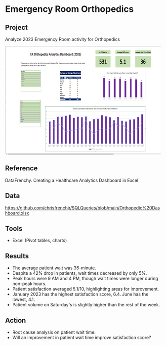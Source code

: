 # Emergency Room Orthopedics

## Project
Analyze 2023 Emergency Room activity for Orthopedics

<img src="https://github.com/Sarah269/glowing-dollop/blob/main/ER_Ortho/ER%20Ortho%20Dashboard.png" height=350>

## Reference
DataFrenchy. Creating a Healthcare Analytics Dashboard in Excel

## Data
https://github.com/chrisfrenchjr/SQLQueries/blob/main/Orthopedic%20Dashboard.xlsx

## Tools
- Excel (Pivot tables, charts)
  
## Results
- The average patient wait was 36-minute.
- Despite a 42% drop in patients, wait times decreased by only 5%. 
- Peak hours were 9 AM and 4 PM, though wait times were longer during non-peak hours. 
- Patient satisfaction averaged 5.1/10, highlighting areas for improvement.
- January 2023 has the highest satisfaction score, 6.4.  June has the lowest, 4.1.
- Patient volume on Saturday's is slightly higher than the rest of the week.

## Action
- Root cause analysis on patient wait time.
- Will an improvement in patient wait time improve satisfaction score?
